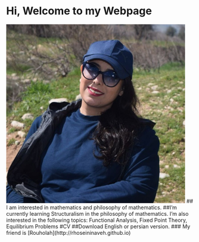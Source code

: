 # Hi, Welcome to my Webpage
<img src="Sahar.jpg" width="480">
## I am interested in mathematics and philosophy of mathematics.
##I’m currently learning Structuralism in the philosophy of mathematics.
I’m also interested in the following topics: Functional Analysis, Fixed Point Theory, Equilibrium Problems
#CV
##Download English or persian version.
### My friend is [Rouholah](http://rhoseininaveh.github.io)


